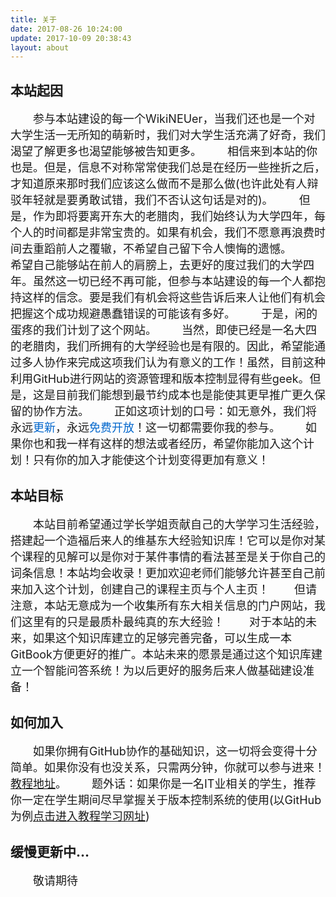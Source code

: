 ```yaml
---
title: 关于
date: 2017-08-26 10:24:00
update: 2017-10-09 20:38:43
layout: about
---
```

## 本站起因
<font size=4>&emsp;&emsp;参与本站建设的每一个WikiNEUer，当我们还也是一个对大学生活一无所知的萌新时，我们对大学生活充满了好奇，我们渴望了解更多也渴望能够被告知更多。
&emsp;&emsp;相信来到本站的你也是。但是，信息不对称常常使我们总是在经历一些挫折之后，才知道原来那时我们应该这么做而不是那么做(也许此处有人辩驳年轻就是要勇敢试错，我们不否认这句话是对的)。
&emsp;&emsp;但是，作为即将要离开东大的老腊肉，我们始终认为大学四年，每个人的时间都是非常宝贵的。如果有机会，我们不愿意再浪费时间去重蹈前人之覆辙，不希望自己留下令人懊悔的遗憾。
&emsp;&emsp;希望自己能够站在前人的肩膀上，去更好的度过我们的大学四年。虽然这一切已经不再可能，但参与本站建设的每一个人都抱持这样的信念。要是我们有机会将这些告诉后来人让他们有机会把握这个成功规避愚蠢错误的可能该有多好。
&emsp;&emsp;于是，闲的蛋疼的我们计划了这个网站。</font>
<font size=4>&emsp;&emsp;当然，即使已经是一名大四的老腊肉，我们所拥有的大学经验也是有限的。因此，希望能通过多人协作来完成这项我们认为有意义的工作！虽然，目前这种利用GitHub进行网站的资源管理和版本控制显得有些geek。但是，这是目前我们能想到最节约成本也是能使其更早推广更久保留的协作方法。</font>
<font size=4>&emsp;&emsp;正如这项计划的口号：如无意外，我们将永远<font color=#0066CC>更新</font>，永远<font color=#0066CC>免费开放</font>！这一切都需要你我的参与。</font>
<font size=4>&emsp;&emsp;如果你也和我一样有这样的想法或者经历，希望你能加入这个计划！只有你的加入才能使这个计划变得更加有意义！</font>

## 本站目标
<font size=4>&emsp;&emsp;本站目前希望通过学长学姐贡献自己的大学学习生活经验，搭建起一个造福后来人的维基东大经验知识库！它可以是你对某个课程的见解可以是你对于某件事情的看法甚至是关于你自己的词条信息！本站均会收录！更加欢迎老师们能够允许甚至自己前来加入这个计划，创建自己的课程主页与个人主页！</font>
<font size=4>&emsp;&emsp;但请注意，本站无意成为一个收集所有东大相关信息的门户网站，我们这里有的只是最质朴最纯真的东大经验！</font>
<font size=4>&emsp;&emsp;对于本站的未来，如果这个知识库建立的足够完善完备，可以生成一本GitBook方便更好的推广。本站未来的愿景是通过这个知识库建立一个智能问答系统！为以后更好的服务后来人做基础建设准备！</font>

## 如何加入
<font size=4>&emsp;&emsp;如果你拥有GitHub协作的基础知识，这一切将会变得十分简单。如果你没有也没关系，只需两分钟，你就可以参与进来！[教程地址](https://wikineu.github.io/wiki/%E7%BD%91%E7%AB%99%E7%9B%B8%E5%85%B3/%E5%88%A9%E7%94%A8GitHub%E8%BF%9B%E8%A1%8C%E5%8D%8F%E4%BD%9C%E5%BC%80%E5%8F%91%E6%9C%AC%E7%AB%99%E6%95%99%E7%A8%8B/)。</font>
<font size=4>&emsp;&emsp;题外话：如果你是一名IT业相关的学生，推荐你一定在学生期间尽早掌握关于版本控制系统的使用(以GitHub为例[点击进入教程学习网址](http://www.runoob.com/w3cnote/git-guide.html))</font>

## 缓慢更新中…
<font size=4>&emsp;&emsp;敬请期待</font>
